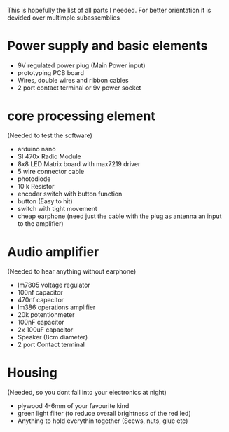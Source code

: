 This is hopefully the list of all parts I needed. For better orientation it is devided over multimple subassemblies

# Power supply and basic elements
* 9V regulated power plug (Main Power input)
* prototyping PCB board
* Wires, double wires and ribbon cables
* 2 port contact terminal or 9v power socket

# core processing element 
(Needed to test the software)
* arduino nano
* SI 470x Radio Module
* 8x8 LED Matrix board with max7219 driver
* 5 wire connector cable
* photodiode
* 10 k Resistor
* encoder switch with button function
* button (Easy to hit)
* switch with tight movement
* cheap earphone (need just the cable with the plug as antenna an input to the amplifier)

# Audio amplifier 
(Needed to hear anything without earphone)
* lm7805 voltage regulator
* 100nf capacitor
* 470nf capacitor
* lm386 operations amplifier
* 20k potentionmeter
* 100nF capacitor
* 2x 100uF capacitor
* Speaker (8cm diameter)
* 2 port Contact terminal

# Housing 
(Needed, so you dont fall into your electronics at night)
* plywood 4-6mm of your favourite kind
* green light filter (to reduce overall brightness of the red led)
* Anything to hold everythin together (Scews, nuts, glue etc)
